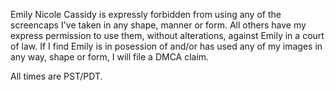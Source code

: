 Emily Nicole Cassidy is expressly forbidden from using any of the screencaps I've taken in any shape, manner or form. All others have my express permission to use them, without alterations, against Emily in a court of law. If I find Emily is in posession of and/or has used any of my images in any way, shape or form, I will file a DMCA claim.

All times are PST/PDT.

